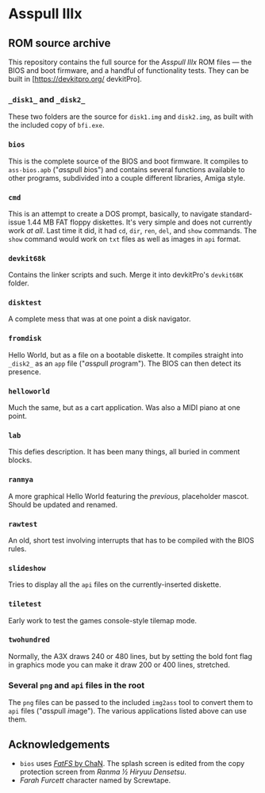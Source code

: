 # Asspull IIIx
## ROM source archive
This repository contains the full source for the *Asspull IIIx* ROM files — the BIOS and boot firmware, and a handful of functionality tests. They can be built in [https://devkitpro.org/ devkitPro].
### `_disk1_` and `_disk2_`
These two folders are the source for `disk1.img` and `disk2.img`, as built with the included copy of `bfi.exe`.
### `bios`
This is the complete source of the BIOS and boot firmware. It compiles to `ass-bios.apb` ("*a*ss*p*ull *b*ios") and contains several functions available to other programs, subdivided into a couple different libraries, Amiga style.
### `cmd`
This is an attempt to create a DOS prompt, basically, to navigate standard-issue 1.44 MB FAT floppy diskettes. It's very simple and does not currently work *at all*. Last time it did, it had `cd`, `dir`, `ren`, `del`, and `show` commands. The `show` command would work on `txt` files as well as images in `api` format.
### `devkit68k`
Contains the linker scripts and such. Merge it into devkitPro's `devkit68K` folder.
### `disktest`
A complete mess that was at one point a disk navigator.
### `fromdisk`
Hello World, but as a file on a bootable diskette. It compiles straight into `_disk2_` as an `app` file ("*a*ss*p*ull *p*rogram"). The BIOS can then detect its presence.
### `helloworld`
Much the same, but as a cart application. Was also a MIDI piano at one point.
### `lab`
This defies description. It has been many things, all buried in comment blocks.
### `ranmya`
A more graphical Hello World featuring the *previous*, placeholder mascot. Should be updated and renamed.
### `rawtest`
An old, short test involving interrupts that has to be compiled with the BIOS rules.
### `slideshow`
Tries to display all the `api` files on the currently-inserted diskette.
### `tiletest`
Early work to test the games console-style tilemap mode.
### `twohundred`
Normally, the A3X draws 240 or 480 lines, but by setting the bold font flag in graphics mode you can make it draw 200 or 400 lines, stretched.
### Several `png` and `api` files in the root
The `png` files can be passed to the included `img2ass` tool to convert them to `api` files ("*a*ss*p*ull *i*mage"). The various applications listed above can use them.
## Acknowledgements
* `bios` uses [*FatFS* by ChaN](http://elm-chan.org/fsw/ff/00index_e.html). The splash screen is edited from the copy protection screen from *Ranma ½ Hiryuu Densetsu*.
* *Farah Furcett* character named by Screwtape.
